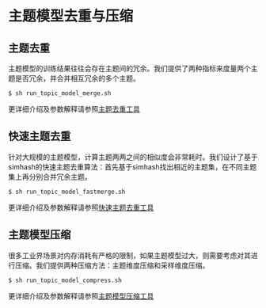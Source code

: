 # 主题模型去重与压缩

## 主题去重
主题模型的训练结果往往会存在主题间的冗余。我们提供了两种指标来度量两个主题是否冗余，并合并相互冗余的多个主题。

    $ sh run_topic_model_merge.sh

更详细介绍及参数解释请参照[主题去重工具][1]

## 快速主题去重
针对大规模的主题模型，计算主题两两之间的相似度会非常耗时。我们设计了基于simhash的快速主题去重算法：首先基于simhash找出相近的主题集，在不同主题集上再分别合并冗余主题。

    $ sh run_topic_model_fastmerge.sh

更详细介绍及参数解释请参照[快速主题去重工具][2]
## 主题模型压缩
很多工业界场景对内存消耗有严格的限制，如果主题模型过大，则需要考虑对其进行压缩。我们提供两种压缩方法：主题维度压缩和采样维度压缩。

    $ sh run_topic_model_compress.sh

更详细介绍及参数解释请参照[主题模型压缩工具][3]

[1]:    https://github.com/baidu/Familia/wiki/%E4%B8%BB%E9%A2%98%E6%A8%A1%E5%9E%8B%E5%8E%BB%E9%87%8D%E5%B7%A5%E5%85%B7
[2]:    https://github.com/baidu/Familia/wiki/%E4%B8%BB%E9%A2%98%E6%A8%A1%E5%9E%8B%E5%BF%AB%E9%80%9F%E5%8E%BB%E9%87%8D%E5%B7%A5%E5%85%B7
[3]:    https://github.com/baidu/Familia/wiki/%E4%B8%BB%E9%A2%98%E6%A8%A1%E5%9E%8B%E5%8E%8B%E7%BC%A9%E5%B7%A5%E5%85%B7

